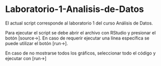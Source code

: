 # Laboratorio-1-Analisis-de-Datos

El actual script corresponde al laboratorio 1 del curso Análisis de Datos.

Para ejecutar el script se debe abrir el archivo con RStudio y presionar el botón [source->]. En caso de requerir ejecutar una línea específica se puede utilizar el botón [run->].

En caso de no mostrarse todos los gráficos, seleccionar todo el código y ejecutar con [run->]